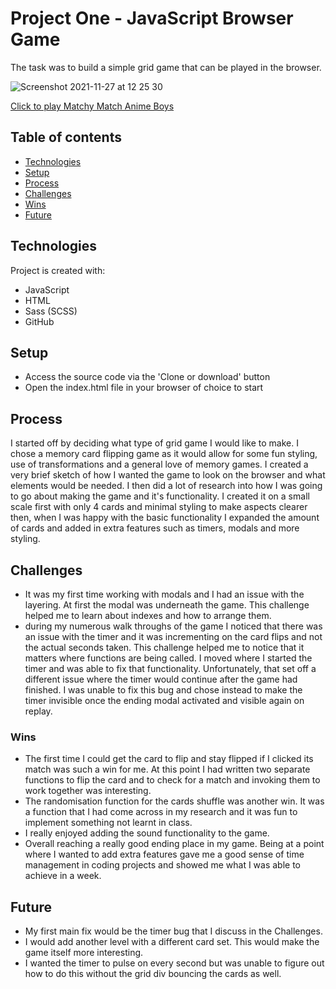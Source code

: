 # Project One - JavaScript Browser Game

The task was to build a simple grid game that can be played in the browser.

![Screenshot 2021-11-27 at 12 25 30](https://user-images.githubusercontent.com/85836801/143681430-cb5c5273-22ec-421c-89bf-220e28064cbf.png)

[Click to play Matchy Match Anime Boys](https://ksaltedsalter.github.io/project-1-memory-game/)

## Table of contents

- [Technologies](#technologies)
- [Setup](#setup)
- [Process](#process)
- [Challenges](#challenges)
- [Wins](#wins)
- [Future](#future)

## Technologies

Project is created with:

- JavaScript
- HTML
- Sass (SCSS)
- GitHub

## Setup

- Access the source code via the 'Clone or download' button
- Open the index.html file in your browser of choice to start

## Process

I started off by deciding what type of grid game I would like to make. I chose a memory card flipping game as it would allow for some fun styling, use of transformations and a general love of memory games. I created a very brief sketch of how I wanted the game to look on the browser and what elements would be needed.
I then did a lot of research into how I was going to go about making the game and it's functionality. I created it on a small scale first with only 4 cards and minimal styling to make aspects clearer then, when I was happy with the basic functionality I expanded the amount of cards and added in extra features such as timers, modals and more styling.

## Challenges

- It was my first time working with modals and I had an issue with the layering. At first the modal was underneath the game. This challenge helped me to learn about indexes and how to arrange them.
- during my numerous walk throughs of the game I noticed that there was an issue with the timer and it was incrementing on the card flips and not the actual seconds taken. This challenge helped me to notice that it matters where functions are being called. I moved where I started the timer and was able to fix that functionality. Unfortunately, that set off a different issue where the timer would continue after the game had finished. I was unable to fix this bug and chose instead to make the timer invisible once the ending modal activated and visible again on replay.

### Wins

- The first time I could get the card to flip and stay flipped if I clicked its match was such a win for me. At this point I had written two separate functions to flip the card and to check for a match and invoking them to work together was interesting.
- The randomisation function for the cards shuffle was another win. It was a function that I had come across in my research and it was fun to implement something not learnt in class.
- I really enjoyed adding the sound functionality to the game.
- Overall reaching a really good ending place in my game. Being at a point where I wanted to add extra features gave me a good sense of time management in coding projects and showed me what I was able to achieve in a week.

## Future

- My first main fix would be the timer bug that I discuss in the Challenges.
- I would add another level with a different card set. This would make the game itself more interesting.
- I wanted the timer to pulse on every second but was unable to figure out how to do this without the grid div bouncing the cards as well.
